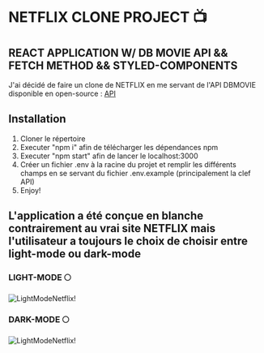 # **NETFLIX CLONE PROJECT 📺**

## REACT APPLICATION W/ DB MOVIE API && FETCH METHOD && STYLED-COMPONENTS 

J'ai décidé de faire un clone de NETFLIX en me servant de l'API DBMOVIE disponible en open-source :
[API](https://developers.themoviedb.org/3/getting-started/introduction)

## Installation

1. Cloner le répertoire
2. Executer "npm i" afin de télécharger les dépendances npm
3. Executer "npm start" afin de lancer le localhost:3000
4. Créer un fichier .env à la racine du projet et remplir les différents champs en se servant du fichier .env.example (principalement la clef API)
5. Enjoy!

## L'application a été conçue en blanche contrairement au vrai site NETFLIX mais l'utilisateur a toujours le choix de choisir entre light-mode ou dark-mode 

### LIGHT-MODE 🌕

![LightModeNetflix!](https://github.com/yoramtaieb/netflix-clone-react/blob/master/src/img-readme/light_mode.png)

### DARK-MODE 🌕

![LightModeNetflix!](https://github.com/yoramtaieb/netflix-clone-react/blob/master/src/img-readme/dark_mode.png)

